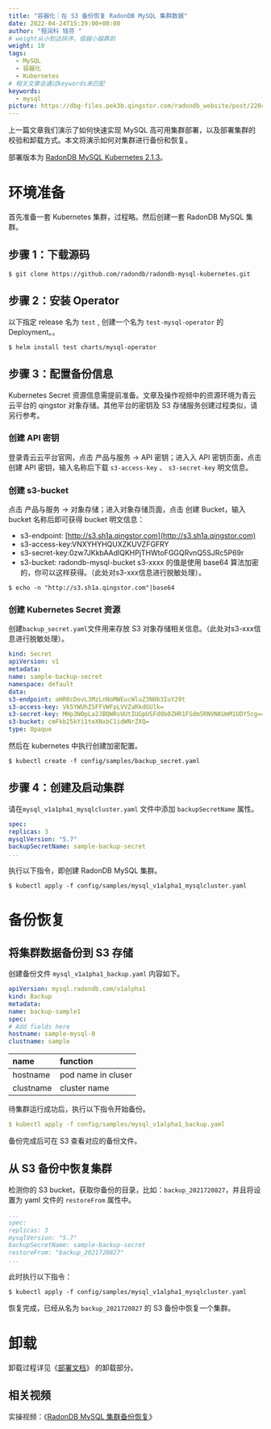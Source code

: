 ```yaml
---
title: "容器化｜在 S3 备份恢复 RadonDB MySQL 集群数据"
date: 2022-04-24T15:39:00+08:00
author: "程润科 钱芬 "
# weight从小到达排序，值越小越靠前
weight: 10
tags:
  - MySQL
  - 容器化
  - Kubernetes
# 相关文章会通过keywords来匹配
keywords:
  - mysql
picture: https://dbg-files.pek3b.qingstor.com/radondb_website/post/220424_%E5%AE%B9%E5%99%A8%E5%8C%96%EF%BD%9C%E5%9C%A8%20S3%20%E5%A4%87%E4%BB%BD%E6%81%A2%E5%A4%8D%20RadonDB%20MySQL%20%E9%9B%86%E7%BE%A4%E6%95%B0%E6%8D%AE/0.png
---
```

<!--more-->
上一篇文章我们演示了如何快速实现 MySQL 高可用集群部署，以及部署集群的校验和卸载方式。本文将演示如何对集群进行备份和恢复。

部署版本为 [RadonDB MySQL Kubernetes 2.1.3](https://radondb.com/news/220325_radondb-mysql-on-k8s-2_1_3-%E5%8F%91%E5%B8%83/)。

# 环境准备

首先准备一套 Kubernetes 集群，过程略。然后创建一套 RadonDB MySQL 集群。

## 步骤 1：下载源码

```plain
$ git clone https://github.com/radondb/radondb-mysql-kubernetes.git
```
## 步骤 2：安装 Operator

以下指定 release 名为  `test` , 创建一个名为  `test-mysql-operator`  的 Deployment。。

```plain
$ helm install test charts/mysql-operator
```
## 步骤 3：配置备份信息

Kubernetes Secret 资源信息需提前准备。文章及操作视频中的资源环境为青云云平台的 qingstor 对象存储。其他平台的密钥及 S3 存储服务创建过程类似，请另行参考。

### 创建 API 密钥

登录青云云平台官网，点击 产品与服务 -> API 密钥；进入入 API 密钥页面，点击 创建 API 密钥，输入名称后下载  `s3-access-key` 、 `s3-secret-key`  明文信息。

### 创建 s3-bucket

点击 产品与服务 -> 对象存储；进入对象存储页面，点击 创建 Bucket，输入 bucket 名称后即可获得 bucket 明文信息：

* s3-endpoint: [http://s3.sh1a.qingstor.com](http://s3.sh1a.qingstor.com)
* s3-access-key:VNXYHYHQUXZKUVZFGFRY
* s3-secret-key:0zw7JKkbAAdlQKHPjTHWtoFGGQRvnQ5SJRc5P69r
* s3-bucket: radondb-mysql-bucket s3-xxxx 的值是使用 base64 算法加密的，你可以这样获得。（此处对s3-xxx信息进行脱敏处理）。
```plain
$ echo -n "http://s3.sh1a.qingstor.com"|base64
```
### 创建 Kubernetes Secret 资源

创建`backup_secret.yaml`文件用来存放 S3 对象存储相关信息。（此处对s3-xxx信息进行脱敏处理）。

```yaml
kind: Secret
apiVersion: v1
metadata:
name: sample-backup-secret
namespace: default
data:
s3-endpoint: aHR0cDovL3MzLnNoMWEucWluZ3N0b3IuY29t
s3-access-key: Vk5YWUhZSFFVWFpLVVZaRkdGUlk=
s3-secret-key: MHp3N0pLa2JBQWRsUUtIUGpUSFd0b0ZHR1FSdm5RNVNKUmM1UDY5cg==
s3-bucket: cmFkb25kYi1teXNxbC1idWNrZXQ=
type: Opaque
```
然后在 kubernetes 中执行创建加密配置。
```plain
$ kubectl create -f config/samples/backup_secret.yaml
```
## 步骤 4：创建及启动集群

请在`mysql_v1a1pha1_mysqlcluster.yaml` 文件中添加  `backupSecretName`  属性。

```yaml
spec:
replicas: 3
mysqlVersion: "5.7"
backupSecretName: sample-backup-secret
...
```
执行以下指令，即创建 RadonDB MySQL 集群。
```plain
$ kubectl apply -f config/samples/mysql_v1alpha1_mysqlcluster.yaml     
```
# 备份恢复

## 将集群数据备份到 S3 存储

创建备份文件 `mysql_v1a1pha1_backup.yaml` 内容如下。

```yaml
apiVersion: mysql.radondb.com/v1alpha1
kind: Backup
metadata:
name: backup-sample1
spec:
# Add fields here
hostname: sample-mysql-0
clustname: sample
```
|name|function|
|:----|:----|
|hostname|pod name in cluser|
|clustname|cluster name|

待集群运行成功后，执行以下指令开始备份。

```yaml
$ kubectl apply -f config/samples/mysql_v1alpha1_backup.yaml
```
备份完成后可在 S3 查看对应的备份文件。

## 从 S3 备份中恢复集群

检测你的 S3 bucket，获取你备份的目录，比如：`backup_2021720827`，并且将设置为 yaml 文件的 `restoreFrom` 属性中。

```yaml
...
spec:
replicas: 3
mysqlVersion: "5.7"
backupSecretName: sample-backup-secret
restoreFrom: "backup_2021720827"
...
```
此时执行以下指令：
```plain
$ kubectl apply -f config/samples/mysql_v1alpha1_mysqlcluster.yaml     
```
恢复完成，已经从名为 `backup_2021720827` 的 S3 备份中恢复一个集群。

# 卸载

卸载过程详见《[部署文档](https://radondb.com/posts/220324_%E5%AE%B9%E5%99%A8%E5%8C%96-_-%E5%9C%A8-k8s-%E4%B8%8A%E9%83%A8%E7%BD%B2-radondb-mysql-operator-%E5%92%8C%E9%9B%86%E7%BE%A4/)》 的卸载部分。

## 相关视频
实操视频：《[RadonDB MySQL 集群备份恢复](https://radondb.com/docs/mysql/v2.1.3/vadio/%E5%A4%87%E4%BB%BD%E6%81%A2%E5%A4%8D/)》
